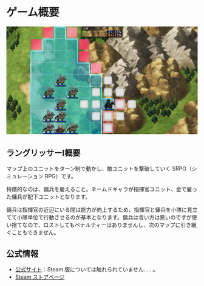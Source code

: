 # ゲーム概要

![SRPG](images/Overview/SRPG.jpg)

## ラングリッサーⅠ概要

マップ上のユニットをターン制で動かし、敵ユニットを撃破していく SRPG（シミュレーション RPG）です。

特徴的なのは、傭兵を雇えること。ネームドキャラが指揮官ユニット、金で雇った傭兵が配下ユニットとなります。

傭兵は指揮官の近辺にいる間は能力が向上するため、指揮官と傭兵を小隊に見立てて小隊単位で行動させるのが基本となります。傭兵は言い方は悪いのですが使い捨てなので、ロストしてもペナルティーはありませんし、次のマップに引き継ぐこともできません。

## 公式情報

- [公式サイト](https://www.langrisser.com/1_2/)：Steam 版については触れられていません……。
- [Steam ストアページ](https://store.steampowered.com/app/1060220/III/)

